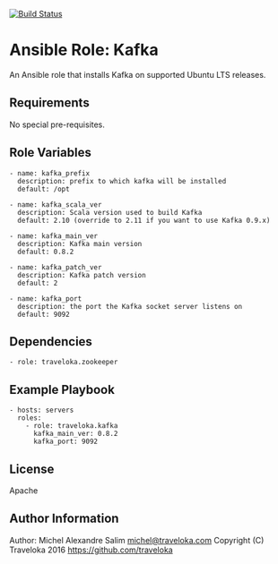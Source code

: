 [![Build Status](https://travis-ci.org/traveloka/ansible-role-kafka.svg?branch=master)](https://travis-ci.org/traveloka/ansible-role-kafka)
# Ansible Role: Kafka

An Ansible role that installs Kafka on supported Ubuntu LTS releases.

## Requirements

No special pre-requisites.

Role Variables
--------------

    - name: kafka_prefix
      description: prefix to which kafka will be installed
      default: /opt

    - name: kafka_scala_ver
      description: Scala version used to build Kafka
      default: 2.10 (override to 2.11 if you want to use Kafka 0.9.x)
      
    - name: kafka_main_ver
      description: Kafka main version
      default: 0.8.2
      
    - name: kafka_patch_ver
      description: Kafka patch version
      default: 2
	  
    - name: kafka_port
      description: the port the Kafka socket server listens on
      default: 9092

Dependencies
------------

    - role: traveloka.zookeeper

Example Playbook
----------------

    - hosts: servers
      roles:
        - role: traveloka.kafka
          kafka_main_ver: 0.8.2
          kafka_port: 9092

License
-------

Apache

Author Information
------------------

Author: Michel Alexandre Salim <michel@traveloka.com>
Copyright (C) Traveloka 2016
https://github.com/traveloka
